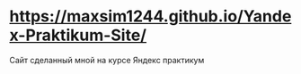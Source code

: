 # https://maxsim1244.github.io/Yandex-Praktikum-Site/
Сайт сделанный мной на курсе Яндекс практикум 
